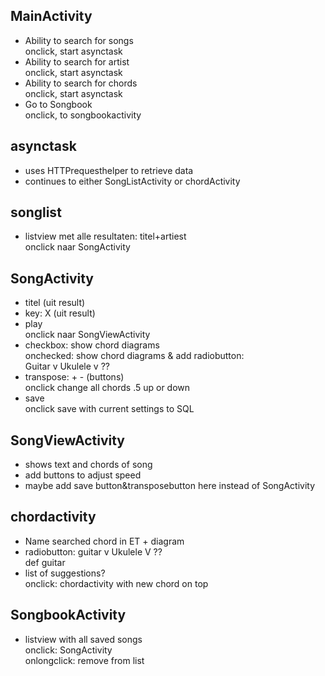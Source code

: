 MainActivity
----------
- Ability to search for songs  
  onclick, start asynctask 
- Ability to search for artist  
	onclick, start asynctask 
- Ability to search for chords  
	onclick, start asynctask
- Go to Songbook  
	onclick, to songbookactivity

asynctask
------------
- uses HTTPrequesthelper to retrieve data
- continues to either SongListActivity or chordActivity

songlist
-----------------
- listview met alle resultaten: titel+artiest  
	onclick naar SongActivity
	
SongActivity
-------------------
- titel (uit result)
- key: X (uit result)
- play  
	onclick naar SongViewActivity
- checkbox: show chord diagrams  
	onchecked: show chord diagrams & add radiobutton:  
	Guitar v Ukulele v ??
- transpose: +   - (buttons)  
	onclick change all chords .5 up or down
- save  
	onclick save with current settings to SQL
	
SongViewActivity
----------------
- shows text and chords of song
- add buttons to adjust speed 
- maybe add save button&transposebutton here instead of SongActivity

chordactivity
--------------
- Name searched chord in ET + diagram
- radiobutton: guitar v Ukulele V ??  
	def guitar
- list of suggestions?  
	onclick: chordactivity with new chord on top
	
SongbookActivity
--------------
- listview with all saved songs  
	onclick: SongActivity  
	onlongclick: remove from list
